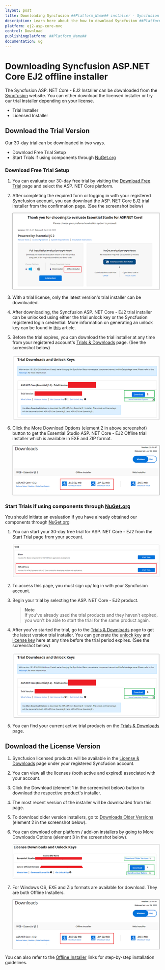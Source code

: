```yaml
---
layout: post
title: Downloading Syncfusion ##Platform_Name## installer - Syncfusion
description: Learn here about the how to download Syncfusion ##Platform_Name## offline installer from our syncfusion website.
platform: ej2-asp-core-mvc
control: Download
publishingplatform: ##Platform_Name##
documentation: ug
---
```


# Downloading Syncfusion ASP.NET Core EJ2 offline installer

The Syncfusion ASP. NET Core - EJ2 Installer can be downloaded from the [Syncfusion](https://www.syncfusion.com/aspnet-core-ui-controls) website. You can either download the licensed installer or try our trial installer depending on your license.

* Trial Installer
* Licensed Installer

## Download the Trial Version

Our 30-day trial can be downloaded in two ways.

* Download Free Trial Setup
* Start Trials if using components through [NuGet.org](https://www.nuget.org/packages?q=syncfusion)

### Download Free Trial Setup

1. You can evaluate our 30-day free trial by visiting the [Download Free Trial](https://www.syncfusion.com/downloads) page and select the ASP. NET Core platform.

2. After completing the required form or logging in with your registered Syncfusion account, you can download the ASP. NET Core EJ2 trial installer from the confirmation page. (See the screenshot below)

    ![Trial Confirmation](images\trial-confirmation.PNG)

3. With a trial license, only the latest version's trial installer can be downloaded.

4. After downloading, the Syncfusion ASP. NET Core - EJ2 trial installer can be unlocked using either the trial unlock key or the Syncfusion registered login credential. More information on generating an unlock key can be found in [this](https://www.syncfusion.com/kb/8069/how-to-generate-unlock-key-for-essentials-studio-products) article.

5. Before the trial expires, you can download the trial installer at any time from your registered account's [Trials & Downloads](https://www.syncfusion.com/account/manage-trials/downloads) page. (See the screenshot below)

    ![Start Trial download](images\start-trial-download-installer.png)

6. Click the More Download Options (element 2 in above screenshot) button to get the Essential Studio ASP. NET Core  - EJ2 Offline trial installer which is available in EXE and ZIP format.

    ![Trial Download Offline Installer](images\start-trial-download-offline-installer.PNG)

### Start Trials if using components through [NuGet.org](https://www.nuget.org/packages?q=syncfusion)

You should initiate an evaluation if you have already obtained our components through [NuGet.org](https://www.nuget.org/packages?q=syncfusion)

1. You can start your 30-day free trial for ASP. NET Core - EJ2 from the [Start Trial](https://www.syncfusion.com/account/manage-trials/start-trials) page from your account.

    ![Trial Download](images\start-trial-download.PNG)

2. To access this page, you must sign up/ log in with your Syncfusion account.

3. Begin your trial by selecting the ASP. NET Core - EJ2 product.

   >**Note** <br /> If you've already used the trial products and they haven't expired, you won't be able to start the trial for the same product again.

4. After you've started the trial, go to the [Trials & Downloads](https://www.syncfusion.com/account/manage-trials/downloads) page to get the latest version trial installer. You can generate the [unlock key](https://www.syncfusion.com/kb/8069/how-to-generate-unlock-key-for-essentials-studio-products) and [license key](https://ej2.syncfusion.com/aspnetcore/documentation/licensing/license-key-generation) here at any time before the trial period expires. (See the screenshot below)

    ![Start Trial Download](images\start-trial-download-installer.png)

5. You can find your current active trial products on the [Trials & Downloads](https://www.syncfusion.com/account/manage-trials/downloads) page.

## Download the License Version

1. Syncfusion licensed products will be available in the [License & Downloads](https://www.syncfusion.com/account/downloads) page under your registered Syncfusion account.

2. You can view all the licenses (both active and expired) associated with your account.

3. Click the Download (element 1 in the screenshot below) button to download the respective product's installer.

4. The most recent version of the installer will be downloaded from this page.

5. To download older version installers, go to [Downloads Older Versions](https://www.syncfusion.com/account/downloads/studio) (element 2 in the screenshot below).

6. You can download other platform / add-on installers by going to More Downloads Options (element 3 in the screenshot below).

    ![License Download Installer](images\license-download.png) 

7. For Windows OS, EXE and Zip formats are available for download. They are both Offline Installers.

    ![Trial Download Offline Installer](images\start-trial-download-offline-installer.PNG)

You can also refer to the [Offline Installer](https://ej2.syncfusion.com/aspnetcore/documentation/installation/installation-using-off-line-installer/) links for step-by-step installation guidelines.